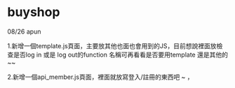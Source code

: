 # buyshop


08/26 apun


1.新增一個template.js頁面，主要放其他也面也會用到的JS，目前想說裡面放檢查是否log in 或是 log out的function
名稱可再看看是否要用template 還是其他的~~


2.新增一個api_member.js頁面，裡面就放寫登入/註冊的東西吧 ~ ，

